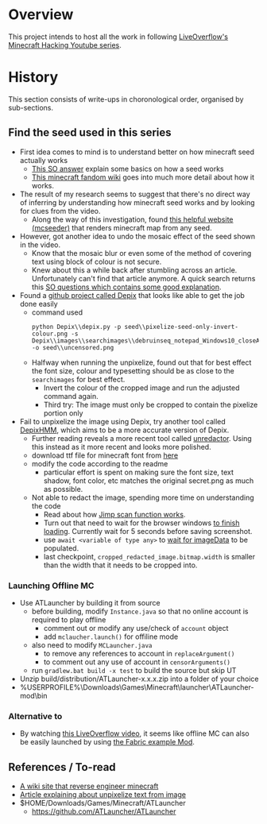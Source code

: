 # Overview

This project intends to host all the work in following [LiveOverflow's Minecraft Hacking Youtube series](https://www.youtube.com/watch?v=Ekcseve-mOg).

# History

This section consists of write-ups in choronological order, organised by sub-sections.

## Find the seed used in this series
- First idea comes to mind is to understand better on how minecraft seed actually works
    - [This SO answer](https://gaming.stackexchange.com/questions/22474/how-do-level-seeds-work) explain some basics on how a seed works
    - [This minecraft fandom wiki](https://minecraft.fandom.com/wiki/Seed_(level_generation)) goes into much more detail about how it works. 
- The result of my research seems to suggest that there's no direct way of inferring by understanding how minecraft seed works and by looking for clues from the video.
    - Along the way of this investigation, found [this helpful website (mcseeder)](https://www.mcseeder.com/?seed=-372327949&version=18) that renders minecraft map from any seed.
- However, got another idea to undo the mosaic effect of the seed shown in the video. 
    - Know that the mosaic blur or even some of the method of covering text using block of colour is not secure.
    - Knew about this a while back after stumbling across an article. Unfortunately can't find that article anymore. A quick search returns this [SO questions which contains some good explanation](https://security.stackexchange.com/questions/161436/is-it-possible-for-someone-to-see-under-the-blacked-out-part-of-this-image-se).
- Found a [github project called Depix](https://github.com/beurtschipper/Depix) that looks like able to get the job done easily
    - command used
        ```batch
        python Depix\\depix.py -p seed\\pixelize-seed-only-invert-colour.png -s Depix\\images\\searchimages\\debruinseq_notepad_Windows10_closeAndSpaced.png -o seed\\uncensored.png
        ```
    - Halfway when running the unpixelize, found out that for best effect the font size, colour and typesetting should be as close to the `searchimages` for best effect.
        - Invert the colour of the cropped image and run the adjusted command again.
        - Third try: The image must only be cropped to contain the pixelize portion only
- Fail to unpixelize the image using Depix, try another tool called [DepixHMM](https://github.com/JonasSchatz/DepixHMM.git), which aims to be a more accurate version of Depix.
    - Further reading reveals a more recent tool called [unredactor](https://github.com/BishopFox/unredacter). Using this instead as it more recent and looks more polished.
    - download ttf file for minecraft font from [here](https://fonts2u.com/minecraft-regular.font)
    - modify the code according to the readme
        - particular effort is spent on making sure the font size, text shadow, font color, etc matches the original secret.png as much as possible.
    - Not able to redact the image, spending more time on understanding the code
        - Read about how [Jimp scan function works](https://github.com/oliver-moran/jimp/tree/master/packages/jimp).
        - Turn out that need to wait for the browser windows [to finish loading](https://github.com/electron/electron/issues/6798). Currently wait for 5 seconds before saving screenshot.
        - use `await <variable of type any>` to [wait for imageData](https://stackoverflow.com/questions/22125865/wait-until-flag-true) to be populated.
        - last checkpoint, `cropped_redacted_image.bitmap.width` is smaller than the width that it needs to be cropped into.

### Launching Offline MC
- Use ATLauncher by building it from source
    - before building, modify `Instance.java` so that no online account is required to play offline
        - comment out or modify any use/check of `account` object
        - add `mclaucher.launch()` for offiline mode
    - also need to modify `MCLauncher.java` 
        - to remove any references to account in `replaceArgument()`
        - to comment out any use of account in `censorArguments()`
    - run `gradlew.bat build -x test` to build the source but skip UT
- Unzip build/distribution/ATLauncher-x.x.x.zip into a folder of your choice
- %USERPROFILE%\Downloads\Games\Minecraft\launcher\ATLauncher-mod\bin

### Alternative to 
- By watching [this LiveOverflow video](https://www.youtube.com/watch?v=Hmmr1oLt-V8), it seems like offline MC can also be easily launched by using [the Fabric example Mod](https://github.com/FabricMC/fabric-example-mod/tree/1.18).


## References / To-read
- [A wiki site that reverse engineer minecraft](https://wiki.vg/Main_Page)
- [Article explaining about unpixelize text from image](https://www.linkedin.com/pulse/recovering-passwords-from-pixelized-screenshots-sipke-mellema/)
- $HOME/Downloads/Games/Minecraft/ATLauncher
    - https://github.com/ATLauncher/ATLauncher

